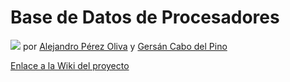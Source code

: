 # Base de Datos de Procesadores 
![](https://github.com/Alejandro1901/ProcesadoresDB/blob/main/images/Procesadores_Intel.jpg)
por [Alejandro Pérez Oliva](https://github.com/Alejandro1901) y [Gersán Cabo del Pino](https://github.com/GersanCabo)

[Enlace a la Wiki del proyecto](https://github.com/Alejandro1901/ProcesadoresDB/wiki)

